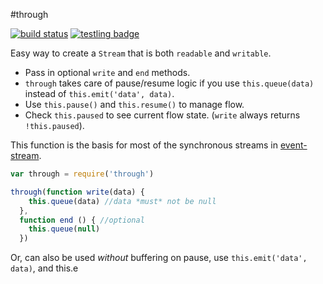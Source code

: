 #through

[![build status](https://secure.travis-ci.org/dominictarr/through.png)](http://travis-ci.org/dominictarr/through)
[![testling badge](https://ci.testling.com/dominictarr/through.png)](https://ci.testling.com/dominictarr/through)

Easy way to create a `Stream` that is both `readable` and `writable`. 

* Pass in optional `write` and `end` methods.
* `through` takes care of pause/resume logic if you use `this.queue(data)` instead of `this.emit('data', data)`.
* Use `this.pause()` and `this.resume()` to manage flow.
* Check `this.paused` to see current flow state. (`write` always returns `!this.paused`).

This function is the basis for most of the synchronous streams in 
[event-stream](http://github.com/dominictarr/event-stream).

``` js
var through = require('through')

through(function write(data) {
    this.queue(data) //data *must* not be null
  },
  function end () { //optional
    this.queue(null)
  })
```

Or, can also be used _without_ buffering on pause, use `this.emit('data', data)`,
and this.e